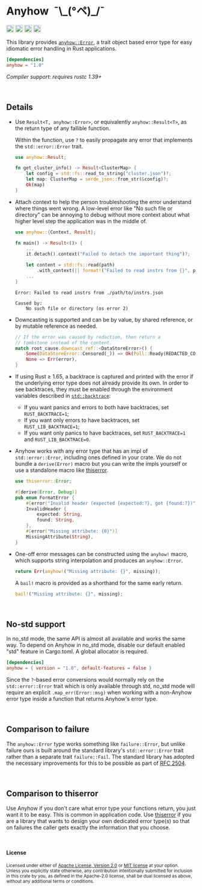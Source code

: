 Anyhow&ensp;¯\\\_(°ペ)\_/¯
==========================

[<img alt="github" src="https://img.shields.io/badge/github-dtolnay/anyhow-8da0cb?style=for-the-badge&labelColor=555555&logo=github" height="20">](https://github.com/dtolnay/anyhow)
[<img alt="crates.io" src="https://img.shields.io/crates/v/anyhow.svg?style=for-the-badge&color=fc8d62&logo=rust" height="20">](https://crates.io/crates/anyhow)
[<img alt="docs.rs" src="https://img.shields.io/badge/docs.rs-anyhow-66c2a5?style=for-the-badge&labelColor=555555&logo=docs.rs" height="20">](https://docs.rs/anyhow)
[<img alt="build status" src="https://img.shields.io/github/actions/workflow/status/dtolnay/anyhow/ci.yml?branch=master&style=for-the-badge" height="20">](https://github.com/dtolnay/anyhow/actions?query=branch%3Amaster)

This library provides [`anyhow::Error`][Error], a trait object based error type
for easy idiomatic error handling in Rust applications.

[Error]: https://docs.rs/anyhow/1.0/anyhow/struct.Error.html

```toml
[dependencies]
anyhow = "1.0"
```

*Compiler support: requires rustc 1.39+*

<br>

## Details

- Use `Result<T, anyhow::Error>`, or equivalently `anyhow::Result<T>`, as the
  return type of any fallible function.

  Within the function, use `?` to easily propagate any error that implements the
  `std::error::Error` trait.

  ```rust
  use anyhow::Result;

  fn get_cluster_info() -> Result<ClusterMap> {
      let config = std::fs::read_to_string("cluster.json")?;
      let map: ClusterMap = serde_json::from_str(&config)?;
      Ok(map)
  }
  ```

- Attach context to help the person troubleshooting the error understand where
  things went wrong. A low-level error like "No such file or directory" can be
  annoying to debug without more context about what higher level step the
  application was in the middle of.

  ```rust
  use anyhow::{Context, Result};

  fn main() -> Result<()> {
      ...
      it.detach().context("Failed to detach the important thing")?;

      let content = std::fs::read(path)
          .with_context(|| format!("Failed to read instrs from {}", path))?;
      ...
  }
  ```

  ```console
  Error: Failed to read instrs from ./path/to/instrs.json

  Caused by:
      No such file or directory (os error 2)
  ```

- Downcasting is supported and can be by value, by shared reference, or by
  mutable reference as needed.

  ```rust
  // If the error was caused by redaction, then return a
  // tombstone instead of the content.
  match root_cause.downcast_ref::<DataStoreError>() {
      Some(DataStoreError::Censored(_)) => Ok(Poll::Ready(REDACTED_CONTENT)),
      None => Err(error),
  }
  ```

- If using Rust &ge; 1.65, a backtrace is captured and printed with the error if
  the underlying error type does not already provide its own. In order to see
  backtraces, they must be enabled through the environment variables described
  in [`std::backtrace`]:

  - If you want panics and errors to both have backtraces, set
    `RUST_BACKTRACE=1`;
  - If you want only errors to have backtraces, set `RUST_LIB_BACKTRACE=1`;
  - If you want only panics to have backtraces, set `RUST_BACKTRACE=1` and
    `RUST_LIB_BACKTRACE=0`.

  [`std::backtrace`]: https://doc.rust-lang.org/std/backtrace/index.html#environment-variables

- Anyhow works with any error type that has an impl of `std::error::Error`,
  including ones defined in your crate. We do not bundle a `derive(Error)` macro
  but you can write the impls yourself or use a standalone macro like
  [thiserror].

  ```rust
  use thiserror::Error;

  #[derive(Error, Debug)]
  pub enum FormatError {
      #[error("Invalid header (expected {expected:?}, got {found:?})")]
      InvalidHeader {
          expected: String,
          found: String,
      },
      #[error("Missing attribute: {0}")]
      MissingAttribute(String),
  }
  ```

- One-off error messages can be constructed using the `anyhow!` macro, which
  supports string interpolation and produces an `anyhow::Error`.

  ```rust
  return Err(anyhow!("Missing attribute: {}", missing));
  ```

  A `bail!` macro is provided as a shorthand for the same early return.

  ```rust
  bail!("Missing attribute: {}", missing);
  ```

<br>

## No-std support

In no_std mode, the same API is almost all available and works the same way. To
depend on Anyhow in no_std mode, disable our default enabled "std" feature in
Cargo.toml. A global allocator is required.

```toml
[dependencies]
anyhow = { version = "1.0", default-features = false }
```

Since the `?`-based error conversions would normally rely on the
`std::error::Error` trait which is only available through std, no_std mode will
require an explicit `.map_err(Error::msg)` when working with a non-Anyhow error
type inside a function that returns Anyhow's error type.

<br>

## Comparison to failure

The `anyhow::Error` type works something like `failure::Error`, but unlike
failure ours is built around the standard library's `std::error::Error` trait
rather than a separate trait `failure::Fail`. The standard library has adopted
the necessary improvements for this to be possible as part of [RFC 2504].

[RFC 2504]: https://github.com/rust-lang/rfcs/blob/master/text/2504-fix-error.md

<br>

## Comparison to thiserror

Use Anyhow if you don't care what error type your functions return, you just
want it to be easy. This is common in application code. Use [thiserror] if you
are a library that wants to design your own dedicated error type(s) so that on
failures the caller gets exactly the information that you choose.

[thiserror]: https://github.com/dtolnay/thiserror

<br>

#### License

<sup>
Licensed under either of <a href="LICENSE-APACHE">Apache License, Version
2.0</a> or <a href="LICENSE-MIT">MIT license</a> at your option.
</sup>

<br>

<sub>
Unless you explicitly state otherwise, any contribution intentionally submitted
for inclusion in this crate by you, as defined in the Apache-2.0 license, shall
be dual licensed as above, without any additional terms or conditions.
</sub>
